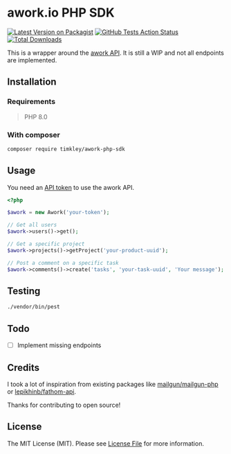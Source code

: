 # awork.io PHP SDK

[![Latest Version on Packagist](https://img.shields.io/packagist/v/timkley/awork-php-sdk.svg?style=flat-square)](https://packagist.org/packages/timkley/awork-php-sdk)
[![GitHub Tests Action Status](https://img.shields.io/github/workflow/status/timkley/awork-php-sdk/run-tests?label=tests)](https://github.com/timkley/awork-php-sdk/actions?query=workflow%3Arun-tests+branch%3Amain)
[![Total Downloads](https://img.shields.io/packagist/dt/timkley/awork-php-sdk.svg?style=flat-square)](https://packagist.org/packages/timkley/awork-php-sdk)

This is a wrapper around the [awork API](https://openapi.awork.io/). It is still a WIP and not all endpoints are implemented.

## Installation

### Requirements

> PHP 8.0

### With composer

```bash
composer require timkley/awork-php-sdk
```

## Usage

You need an [API token](https://developers.awork.io/authentication) to use the awork API.

```php
<?php

$awork = new Awork('your-token');

// Get all users
$awork->users()->get();

// Get a specific project
$awork->projects()->getProject('your-product-uuid');

// Post a comment on a specific task
$awork->comments()->create('tasks', 'your-task-uuid', 'Your message');
```

## Testing

```bash
./vendor/bin/pest
```

## Todo

- [ ] Implement missing endpoints

## Credits

I took a lot of inspiration from existing packages like [mailgun/mailgun-php](https://github.com/mailgun/mailgun-php)
or [lepikhinb/fathom-api](https://github.com/lepikhinb/fathom-api).

Thanks for contributing to open source!

## License

The MIT License (MIT). Please see [License File](LICENSE.md) for more information.
